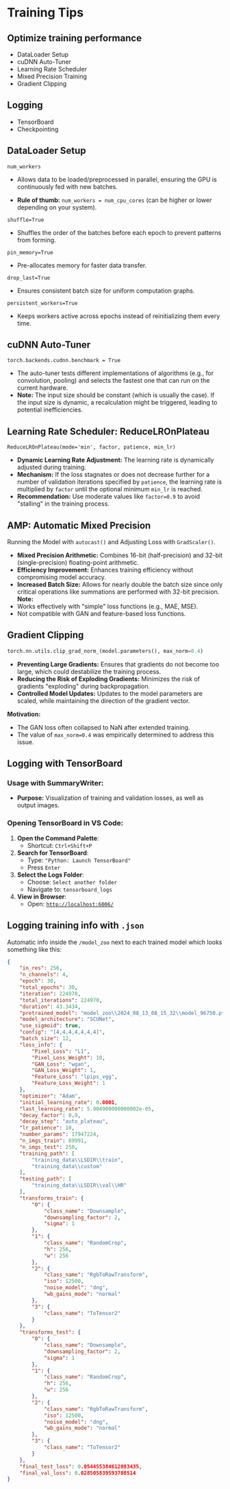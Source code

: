 # Training Tips

## Optimize training performance
* DataLoader Setup
* cuDNN Auto-Tuner
* Learning Rate Scheduler
* Mixed Precision Training
* Gradient Clipping

## Logging
* TensorBoard
* Checkpointing

## DataLoader Setup
`num_workers`

- Allows data to be loaded/preprocessed in parallel, ensuring the GPU is continuously fed with new batches.

- **Rule of thumb:** `num_workers = num_cpu_cores` (can be higher or lower depending on your system).

`shuffle=True`

- Shuffles the order of the batches before each epoch to prevent patterns from forming.

`pin_memory=True`

- Pre-allocates memory for faster data transfer.

`drop_last=True`

- Ensures consistent batch size for uniform computation graphs.

`persistent_workers=True`

- Keeps workers active across epochs instead of reinitializing them every time.

## cuDNN Auto-Tuner
`torch.backends.cudnn.benchmark = True`

- The auto-tuner tests different implementations of algorithms (e.g., for convolution, pooling) and selects the fastest one that can run on the current hardware.
- **Note:** The input size should be constant (which is usually the case). If the input size is dynamic, a recalculation might be triggered, leading to potential inefficiencies.

## Learning Rate Scheduler: ReduceLROnPlateau
`ReduceLROnPlateau(mode='min', factor, patience, min_lr)`

- **Dynamic Learning Rate Adjustment:** The learning rate is dynamically adjusted during training.
- **Mechanism:** If the loss stagnates or does not decrease further for a number of validation iterations specified by `patience`, the learning rate is multiplied by `factor` until the optional minimum `min_lr` is reached.
- **Recommendation:** Use moderate values like `factor=0.9` to avoid "stalling" in the training process.

## AMP: Automatic Mixed Precision
Running the Model with `autocast()` and Adjusting Loss with `GradScaler()`.

- **Mixed Precision Arithmetic:** Combines 16-bit (half-precision) and 32-bit (single-precision) floating-point arithmetic.
- **Efficiency Improvement:** Enhances training efficiency without compromising model accuracy.
- **Increased Batch Size:** Allows for nearly double the batch size since only critical operations like summations are performed with 32-bit precision.
**Note:** 
- Works effectively with "simple" loss functions (e.g., MAE, MSE).
- Not compatible with GAN and feature-based loss functions.

## Gradient Clipping

```python
torch.nn.utils.clip_grad_norm_(model.parameters(), max_norm=0.4)
```

- **Preventing Large Gradients:** Ensures that gradients do not become too large, which could destabilize the training process.
- **Reducing the Risk of Exploding Gradients:** Minimizes the risk of gradients "exploding" during backpropagation.
- **Controlled Model Updates:** Updates to the model parameters are scaled, while maintaining the direction of the gradient vector.

**Motivation:** 
- The GAN loss often collapsed to NaN after extended training.
- The value of `max_norm=0.4` was empirically determined to address this issue.

## Logging with TensorBoard

### Usage with SummaryWriter:
- **Purpose:** Visualization of training and validation losses, as well as output images.

### Opening TensorBoard in VS Code:
1. **Open the Command Palette**:
    - Shortcut: `Ctrl+Shift+P`
2. **Search for TensorBoard**:
    - Type: `"Python: Launch TensorBoard"`
    - Press `Enter`
3. **Select the Logs Folder**:
    - Choose: `Select another folder`
    - Navigate to: `tensorboard_logs`
4. **View in Browser**:
    - Open: [`http://localhost:6006/`](http://localhost:6006/)

## Logging training info with `.json`
Automatic info inside the `/model_zoo` next to each trained model which looks something like this:
```json
{
    "in_res": 256,
    "n_channels": 4,
    "epoch": 30,
    "total_epochs": 30,
    "iteration": 224970,
    "total_iterations": 224970,
    "duration": 43.3434,
    "pretrained_model": "model_zoo\\2024_08_13_08_15_32\\model_96750.pth",
    "model_architecture": "SCUNet",
    "use_sigmoid": true,
    "config": "[4,4,4,4,4,4,4]",
    "batch_size": 12,
    "loss_info": {
        "Pixel_Loss": "L1",
        "Pixel_Loss_Weight": 10,
        "GAN_Loss": "wgan",
        "GAN_Loss_Weight": 1,
        "Feature_Loss": "lpips_vgg",
        "Feature_Loss_Weight": 1
    },
    "optimizer": "Adam",
    "initial_learning_rate": 0.0001,
    "last_learning_rate": 5.904900000000002e-05,
    "decay_factor": 0.9,
    "decay_step": "auto_plateau",
    "lr_patience": 10,
    "number_params": 17947224,
    "n_imgs_train": 89991,
    "n_imgs_test": 250,
    "training_path": [
        "training_data\\LSDIR\\train",
        "training_data\\custom"
    ],
    "testing_path": [
        "training_data\\LSDIR\\val\\HR"
    ],
    "transforms_train": {
        "0": {
            "class_name": "Downsample",
            "downsampling_factor": 2,
            "sigma": 1
        },
        "1": {
            "class_name": "RandomCrop",
            "h": 256,
            "w": 256
        },
        "2": {
            "class_name": "RgbToRawTransform",
            "iso": 12500,
            "noise_model": "dng",
            "wb_gains_mode": "normal"
        },
        "3": {
            "class_name": "ToTensor2"
        }
    },
    "transforms_test": {
        "0": {
            "class_name": "Downsample",
            "downsampling_factor": 2,
            "sigma": 1
        },
        "1": {
            "class_name": "RandomCrop",
            "h": 256,
            "w": 256
        },
        "2": {
            "class_name": "RgbToRawTransform",
            "iso": 12500,
            "noise_model": "dng",
            "wb_gains_mode": "normal"
        },
        "3": {
            "class_name": "ToTensor2"
        }
    },
    "final_test_loss": 0.054455384612083435,
    "final_val_loss": 0.028505839593708514
}
```